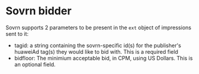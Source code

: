 # Sovrn bidder

Sovrn supports 2 parameters to be present in the `ext` object of impressions sent to it:
- tagid: a string containing the sovrn-specific id(s) for the publisher's huaweiAd tag(s) they would like to bid with. This is a required field
- bidfloor: The minimium acceptable bid, in CPM, using US Dollars. This is an optional field.